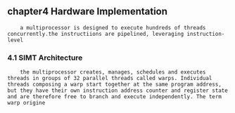 ## chapter4 Hardware Implementation

        a multiprocessor is designed to execute hundreds of threads concurrently.the instructiions are pipelined, leveraging instruction-level

### 4.1 SIMT Architecture

        the multiprocessor creates, manages, schedules and executes threads in groups of 32 parallel threads called warps. Individual threads composing a warp start together at the same program address, but they have their own instruction address counter and register state and are therefore free to branch and execute independently. The term warp origine